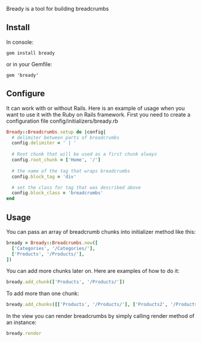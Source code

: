 Bready is a tool for building breadcrumbs

Install
-----------
In console: 
```
gem install bready
```
or in your Gemfile:
```
gem 'bready'
```


Configure
-----------
It can work with or without Rails. Here is an example of usage when you want to use it with the Ruby on Rails framework.
First you need to create a configuration file config/initializers/bready.rb

```ruby
Bready::Breadcrumbs.setup do |config|
  # delimiter between parts of breadcrumbs
  config.delimiter = ' | '
  
  # Root chunk that will be used as a first chunk always
  config.root_chunk = ['Home', '/']
  
  # the name of the tag that wraps breadcrumbs
  config.block_tag = 'div'

  # set the class for tag that was described above
  config.block_class = 'breadcrumbs'
end

```


Usage
-----------
You can pass an array of breadcrumb chunks into initializer method like this:

```ruby
bready = Bready::Breadcrumbs.new([
  ['Categories', '/Categories/'],
  ['Products', '/Products/'],
])

```

You can add more chunks later on. Here are examples of how to do it:

```ruby
bready.add_chunk(['Products', '/Products/'])

```

To add more than one chunk:

```ruby
bready.add_chunks([['Products', '/Products/'], ['Products2', '/Products2/']])

```


In the view you can render breadcrumbs by simply calling render method of an instance:

```ruby
bready.render

```

